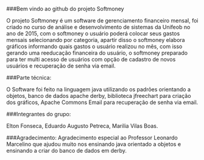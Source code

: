 ###Bem vindo ao github do projeto Softmoney

O projeto Softmoney é um software de gerenciamento financeiro mensal, foi criado no curso de análise e 
desenvolvimento de sistemas da Unifeob no ano de 2015, com o softmoney o usuário poderá colocar seus gastos 
mensais selecionando por categoria, apartir disso o softmoney elabora gráficos informando quais gastos o usuário 
realizou no mês, com isso gerando uma reeducação financeira do usuário, o softmoney preparado para ter multi acesso 
de usuários com opção de cadastro de novos usuários e recuperação de senha via email.

###Parte técnica:

O Software foi feito na linguagem java utilizando os padrões orientando a objetos, banco de dados apache derby,
biblioteca jfreechart para criação dos gráficos, Apache Commons Email para recuperação de senha via email.

###Integrantes do grupo:

Elton Fonseca, Eduardo Augusto Petreca, Marilia Vilas Boas.

###Agradecimento:
Agradecimento especial ao Professor Leonardo Marcelino que ajudou muito nos ensinando java orientado a objetos e ensinando 
a criar do banco de dados em derby.


